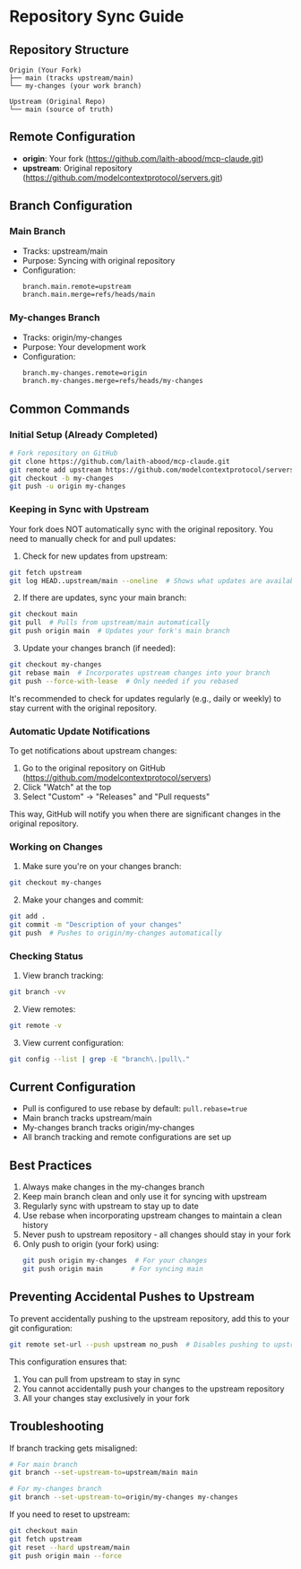 # Repository Sync Guide

## Repository Structure

```
Origin (Your Fork)
├── main (tracks upstream/main)
└── my-changes (your work branch)

Upstream (Original Repo)
└── main (source of truth)
```

## Remote Configuration

- **origin**: Your fork (https://github.com/laith-abood/mcp-claude.git)
- **upstream**: Original repository (https://github.com/modelcontextprotocol/servers.git)

## Branch Configuration

### Main Branch
- Tracks: upstream/main
- Purpose: Syncing with original repository
- Configuration:
  ```bash
  branch.main.remote=upstream
  branch.main.merge=refs/heads/main
  ```

### My-changes Branch
- Tracks: origin/my-changes
- Purpose: Your development work
- Configuration:
  ```bash
  branch.my-changes.remote=origin
  branch.my-changes.merge=refs/heads/my-changes
  ```

## Common Commands

### Initial Setup (Already Completed)
```bash
# Fork repository on GitHub
git clone https://github.com/laith-abood/mcp-claude.git
git remote add upstream https://github.com/modelcontextprotocol/servers.git
git checkout -b my-changes
git push -u origin my-changes
```

### Keeping in Sync with Upstream

Your fork does NOT automatically sync with the original repository. You need to manually check for and pull updates:

1. Check for new updates from upstream:
```bash
git fetch upstream
git log HEAD..upstream/main --oneline  # Shows what updates are available
```

2. If there are updates, sync your main branch:
```bash
git checkout main
git pull  # Pulls from upstream/main automatically
git push origin main  # Updates your fork's main branch
```

3. Update your changes branch (if needed):
```bash
git checkout my-changes
git rebase main  # Incorporates upstream changes into your branch
git push --force-with-lease  # Only needed if you rebased
```

It's recommended to check for updates regularly (e.g., daily or weekly) to stay current with the original repository.

### Automatic Update Notifications

To get notifications about upstream changes:
1. Go to the original repository on GitHub (https://github.com/modelcontextprotocol/servers)
2. Click "Watch" at the top
3. Select "Custom" -> "Releases" and "Pull requests"

This way, GitHub will notify you when there are significant changes in the original repository.

### Working on Changes

1. Make sure you're on your changes branch:
```bash
git checkout my-changes
```

2. Make your changes and commit:
```bash
git add .
git commit -m "Description of your changes"
git push  # Pushes to origin/my-changes automatically
```

### Checking Status

1. View branch tracking:
```bash
git branch -vv
```

2. View remotes:
```bash
git remote -v
```

3. View current configuration:
```bash
git config --list | grep -E "branch\.|pull\."
```

## Current Configuration

- Pull is configured to use rebase by default: `pull.rebase=true`
- Main branch tracks upstream/main
- My-changes branch tracks origin/my-changes
- All branch tracking and remote configurations are set up

## Best Practices

1. Always make changes in the my-changes branch
2. Keep main branch clean and only use it for syncing with upstream
3. Regularly sync with upstream to stay up to date
4. Use rebase when incorporating upstream changes to maintain a clean history
5. Never push to upstream repository - all changes should stay in your fork
6. Only push to origin (your fork) using:
   ```bash
   git push origin my-changes  # For your changes
   git push origin main       # For syncing main
   ```

## Preventing Accidental Pushes to Upstream

To prevent accidentally pushing to the upstream repository, add this to your git configuration:
```bash
git remote set-url --push upstream no_push  # Disables pushing to upstream
```

This configuration ensures that:
1. You can pull from upstream to stay in sync
2. You cannot accidentally push your changes to the upstream repository
3. All your changes stay exclusively in your fork

## Troubleshooting

If branch tracking gets misaligned:
```bash
# For main branch
git branch --set-upstream-to=upstream/main main

# For my-changes branch
git branch --set-upstream-to=origin/my-changes my-changes
```

If you need to reset to upstream:
```bash
git checkout main
git fetch upstream
git reset --hard upstream/main
git push origin main --force
